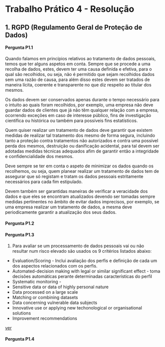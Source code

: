 # Trabalho Prático 4 - Resolução

## 1\. RGPD (Regulamento Geral de Proteção de Dados)

#### Pergunta P1.1

Quando falamos em princípios relativos ao tratamento de dados pessoais, temos que ter alguns aspetos em conta. Sempre que se procede a uma recolha de dados, estes, devem ter uma causa definida e efetiva, para o qual são recolhidos, ou seja, não é permitido que sejam recolhidos dados sem uma razão de causa, para além disso estes devem ser tratados de maneira lícita, coerente e transparente no que diz respeito ao titular dos mesmos.

Os dados devem ser conservados apenas durante o tempo necessário para o intuito ao quais foram recolhidos, por exemplo, uma empresa não deve guardar dados de clientes que já não têm qualquer relação com a empresa, ocorrendo exceções em caso de interesse público, fins de investigação científica ou histórica ou também para possíveis fins estatísticos. 

Quem quiser realizar um tratamento de dados deve garantir que existem medidas de realizar tal tratamento dos mesmo de forma segura, incluindo tanto a proteção contra tratamentos não autorizados e contra uma possível perda dos mesmos, destruição ou danificação acidental, para tal devem ser adotadas medidas técnicas adequados afim de garantir então a integridade e confidencialidade dos mesmos.

Deve sempre se ter em conta o aspeto de minimizar os dados quando os recolhemos, ou seja, quem planear realizar um tratamento de dados tem de assegurar que só registam e tratam os dados pessoais estritamente necessários para cada fim estipulado.

Devem também ser garantidas maneiras de verificar a veracidade dos dados e que eles se encontram atualizados devendo ser tomadas sempre medidas pertinentes no âmbito de evitar dados imprecisos, por exemplo, se uma empresa realizar um tratamento de dados, a mesma deve periodicamente garantir a atualização dos seus dados.


#### Pergunta P1.2

#### Pergunta P1.3

1. Para avaliar se um processamento de dados pessoais vai ou não resultar num risco elevado são usados os 9 critérios listados abaixo:
- Evaluation/Scoring - Inclui avaliação dos perfis e definição de cada um dos aspectos relacionados com os perfis.
- Automated-decision making with legal or similar significant effect - toma decisões automáticas perante determinadas características do perfil
- Systematic monitoring - 
- Sensitive data or data of highly personal nature
- Data processed on a large scale
- Matching or combining datasets
- Data concerning vulnerable data subjects
- Innovative use or applying new techonological or organisational solutions
- Improvement recommendations

[ver](http://www.sec-geral.mec.pt/sites/default/files/recomendacao_003_sgec.pdf)

#### Pergunta P1.4
